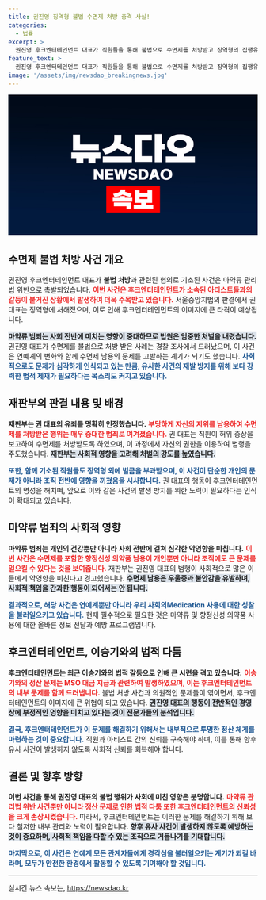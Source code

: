 ```yaml
---
title: 권진영 징역형 불법 수면제 처방 충격 사실!
categories:
  - 법률
excerpt: >
  권진영 후크엔터테인먼트 대표가 직원들을 통해 불법으로 수면제를 처방받고 징역형의 집행유예를 선고받았습니다. 사회에 미치는 악영향을 감안한 판결이 관심을 모으고 있습니다.
feature_text: >
  권진영 후크엔터테인먼트 대표가 직원들을 통해 불법으로 수면제를 처방받고 징역형의 집행유예를 선고받았습니다. 사회에 미치는 악영향을 감안한 판결이 관심을 모으고 있습니다.
image: '/assets/img/newsdao_breakingnews.jpg'
---
```


<p><img src="/assets/img/newsdao_breakingnews.jpg" alt="firstkoreanews 속보" /></p>

<h2 data-ke-size="size26">수면제 불법 처방 사건 개요</h2>

<p data-ke-size="size16">권진영 후크엔터테인먼트 대표가 <b>불법 처방</b>과 관련된 혐의로 기소된 사건은 마약류 관리법 위반으로 촉발되었습니다. <b><span style="color: #ee2323;">이번 사건은 후크엔터테인먼트가 소속된 아티스트들과의 갈등이 불거진 상황에서 발생하여 더욱 주목받고 있습니다.</span></b> 서울중앙지법의 판결에서 권 대표는 징역형에 처해졌으며, 이로 인해 후크엔터테인먼트의 이미지에 큰 타격이 예상됩니다.</p>

<p data-ke-size="size16"><b><span style="background-color: #21538527;">마약류 범죄는 사회 전반에 미치는 영향이 중대하므로 법원은 엄중한 처벌을 내렸습니다.</span></b> 권진영 대표가 수면제를 불법으로 처방 받은 사례는 경찰 조사에서 드러났으며, 이 사건은 연예계의 변화와 함께 수면제 남용의 문제를 고발하는 계기가 되기도 했습니다. <b><span style="color: #1a5490;">사회적으로도 문제가 심각하게 인식되고 있는 만큼, 유사한 사건의 재발 방지를 위해 보다 강력한 법적 제재가 필요하다는 목소리도 커지고 있습니다.</span></b></p>

<h2 data-ke-size="size26">재판부의 판결 내용 및 배경</h2>

<p data-ke-size="size16"><b>재판부는 권 대표의 유죄를 명확히 인정했습니다.</b> <b><span style="color: #ee2323;">부당하게 자신의 지위를 남용하여 수면제를 처방받은 행위는 매우 중대한 범죄로 여겨졌습니다.</span></b> 권 대표는 직원이 허위 증상을 보고하여 수면제를 처방받도록 하였으며, 이 과정에서 자신의 권한을 이용하여 범행을 주도했습니다. <b><span style="background-color: #21538527;">재판부는 사회적 영향을 고려해 처벌의 강도를 높였습니다.</span></b></p>

<p data-ke-size="size16"><b><span style="color: #1a5490;">또한, 함께 기소된 직원들도 징역형 외에 벌금을 부과받으며, 이 사건이 단순한 개인의 문제가 아니라 조직 전반에 영향을 끼쳤음을 시사합니다.</span></b> 권 대표의 행동이 후크엔터테인먼트의 명성을 해치며, 앞으로 이와 같은 사건의 발생 방지를 위한 노력이 필요하다는 인식이 확대되고 있습니다.</p>

<h2 data-ke-size="size26">마약류 범죄의 사회적 영향</h2>

<p data-ke-size="size16"><b>마약류 범죄는 개인의 건강뿐만 아니라 사회 전반에 걸쳐 심각한 악영향을 미칩니다.</b> <b><span style="color: #ee2323;">이번 사건은 수면제를 포함한 향정신성 의약품 남용이 개인뿐만 아니라 조직에도 큰 문제를 일으킬 수 있다는 것을 보여줍니다.</span></b> 재판부는 권진영 대표의 범행이 사회적으로 많은 이들에게 악영향을 미친다고 경고했습니다. <b><span style="background-color: #21538527;">수면제 남용은 우울증과 불안감을 유발하며, 사회적 책임을 간과한 행동이 되어서는 안 됩니다.</span></b></p>

<p data-ke-size="size16"><b><span style="color: #1a5490;">결과적으로, 해당 사건은 연예계뿐만 아니라 우리 사회의Medication 사용에 대한 성찰을 불러일으키고 있습니다.</span></b> 현재 필수적으로 필요한 것은 마약류 및 향정신성 의약품 사용에 대한 올바른 정보 전달과 예방 프로그램입니다.</p>

<h2 data-ke-size="size26">후크엔터테인먼트, 이승기와의 법적 다툼</h2>

<p data-ke-size="size16"><b>후크엔터테인먼트는 최근 이승기와의 법적 갈등으로 인해 큰 시련을 겪고 있습니다.</b> <b><span style="color: #ee2323;">이승기와의 정산 문제는 MSO 대금 지급과 관련하여 발생하였으며, 이는 후크엔터테인먼트의 내부 문제를 함께 드러냅니다.</span></b> 불법 처방 사건과 의원적인 문제들이 엮이면서, 후크엔터테인먼트의 이미지에 큰 위협이 되고 있습니다. <b><span style="background-color: #21538527;">권진영 대표의 행동이 전반적인 경영상에 부정적인 영향을 미치고 있다는 것이 전문가들의 분석입니다.</span></b></p>

<p data-ke-size="size16"><b><span style="color: #1a5490;">결국, 후크엔터테인먼트가 이 문제를 해결하기 위해서는 내부적으로 투명한 정산 체계를 마련하는 것이 중요합니다.</span></b> 직원과 아티스트 간의 신뢰를 구축해야 하며, 이를 통해 향후 유사 사건이 발생하지 않도록 사회적 신뢰를 회복해야 합니다.</p>

<h2 data-ke-size="size26">결론 및 향후 방향</h2>

<p data-ke-size="size16"><b>이번 사건을 통해 권진영 대표의 불법 행위가 사회에 미친 영향은 분명합니다.</b> <b><span style="color: #ee2323;">마약류 관리법 위반 사건뿐만 아니라 정산 문제로 인한 법적 다툼 또한 후크엔터테인먼트의 신뢰성을 크게 손상시켰습니다.</span></b> 따라서, 후크엔터테인먼트는 이러한 문제를 해결하기 위해 보다 철저한 내부 관리와 노력이 필요합니다. <b><span style="background-color: #21538527;">향후 유사 사건이 발생하지 않도록 예방하는 것이 중요하며, 사회적 책임을 다할 수 있는 조직으로 거듭나기를 기대합니다.</span></b></p>

<p data-ke-size="size16"><b><span style="color: #1a5490;">마지막으로, 이 사건은 연예계 모든 관계자들에게 경각심을 불러일으키는 계기가 되길 바라며, 모두가 안전한 환경에서 활동할 수 있도록 기여해야 할 것입니다.</span></b></p>

<hr style="height: 2px; border: none; background-color: #ccc;"/>
실시간 뉴스 속보는, <a href="https://newsdao.kr" rel="dofollow">https://newsdao.kr</a>


